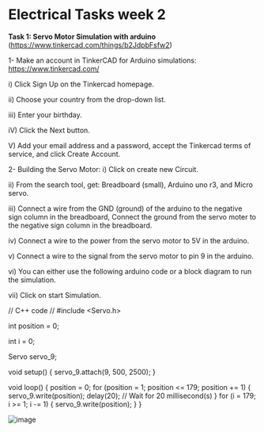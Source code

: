 # Electrical Tasks week 2
**Task 1: Servo Motor Simulation with arduino**  
(https://www.tinkercad.com/things/b2JdpbFsfw2)

1- Make an account in TinkerCAD for Arduino simulations: https://www.tinkercad.com/

  i) Click Sign Up on the Tinkercad homepage.
  
  ii) Choose your country from the drop-down list.
  
  iii) Enter your birthday. 
  
  iV) Click the Next button.
  
  V) Add your email address and a password, accept the Tinkercad terms of service, and click Create Account.
  
2- Building the Servo Motor:
  i) Click on create new Circuit.
  
  ii) From the search tool, get: Breadboard (small), Arduino uno r3, and Micro servo.
  
  iii) Connect a wire from the GND (ground) of the arduino to the negative sign column in the breadboard, Connect the ground from the servo moter to the negative sign column in the breadboard.
  
  iv) Connect a wire to the power from the servo motor to 5V in the arduino.
  
  v) Connect a wire to the signal from the servo motor to pin 9 in the arduino.
  
  vi) You can either use the following arduino code or a block diagram to run the simulation.
  
  vii) Click on start Simulation.
  
// C++ code
//
#include <Servo.h>

int position = 0;

int i = 0;

Servo servo_9;

void setup()
{
  servo_9.attach(9, 500, 2500);
}

void loop()
{
  position = 0;
  for (position = 1; position <= 179; position += 1) {
    servo_9.write(position);
    delay(20); // Wait for 20 millisecond(s)
  }
  for (i = 179; i >= 1; i -= 1) {
    servo_9.write(position);
  }
}
  
  ![image](https://user-images.githubusercontent.com/108147030/179791824-f81a187b-b5d3-4e64-a53e-bab70c83a9e1.png)

